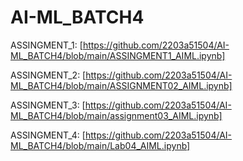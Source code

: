 # AI-ML_BATCH4
ASSINGMENT_1: [https://github.com/2203a51504/AI-ML_BATCH4/blob/main/ASSINGMENT1_AIML.ipynb]

ASSINGMENT_2: [https://github.com/2203a51504/AI-ML_BATCH4/blob/main/ASSIGNMENT02_AIML.ipynb]

ASSINGMENT_3: [https://github.com/2203a51504/AI-ML_BATCH4/blob/main/assignment03_AIML.ipynb]

ASSINGMENT_4: [https://github.com/2203a51504/AI-ML_BATCH4/blob/main/Lab04_AIML.ipynb]
